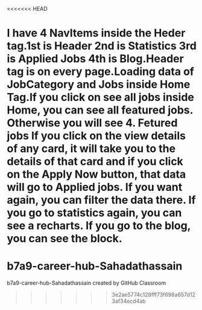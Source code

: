 <<<<<<< HEAD



**I have 4 NavItems inside the Heder tag.1st is Header 2nd is Statistics 3rd is Applied Jobs 4th is Blog.Header tag is on every page.Loading data of JobCategory and Jobs inside Home Tag.If you click on see all jobs inside Home, you can see all featured jobs. Otherwise you will see 4. Fetured jobs If you click on the view details of any card, it will take you to the details of that card and if you click on the Apply Now button, that data will go to Applied jobs. If you want again, you can filter the data there. If you go to statistics again, you can see a recharts. If you go to the blog, you can see the block.**
=======
# b7a9-career-hub-Sahadathassain
b7a9-career-hub-Sahadathassain created by GitHub Classroom
>>>>>>> 3e2ae5774c128fff73f698a657d123af34ecd4ab
